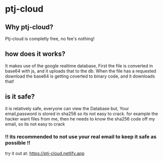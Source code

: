 # ptj-cloud
## Why ptj-cloud?
Ptj-cloud is completly free, no fee's nothing!
## how does it works?
It makes use of the google realtime database, 
First the file is converted in base64 with js, and it uploads that to the db.
When the file has a requested download the base64 is getting coverted to binary code, and it downloads that!
## is it safe? 
it is relatively safe, everyone can view the Database but, 
Your email,password is stored in sha256 so its not easy to crack. 
for example the hacker want files from me, then he needs to know the sha256 code off my email, so its not easy to crack



### !!  its recommended to not use your real email to keep it safe as possible  !!

try it out at: https://ptj-cloud.netlify.app

